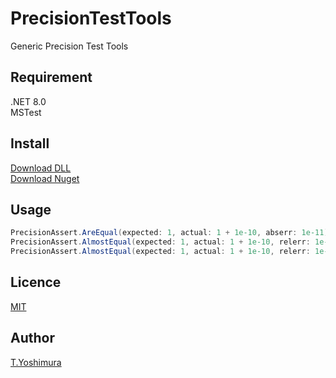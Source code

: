 # PrecisionTestTools
 Generic Precision Test Tools

## Requirement
.NET 8.0  
MSTest  

## Install

[Download DLL](https://github.com/tk-yoshimura/PrecisionTestTools/releases)  
[Download Nuget](https://www.nuget.org/packages/tyoshimura.PrecisionTestTools/)  

## Usage

```csharp
PrecisionAssert.AreEqual(expected: 1, actual: 1 + 1e-10, abserr: 1e-11);
PrecisionAssert.AlmostEqual(expected: 1, actual: 1 + 1e-10, relerr: 1e-11);
PrecisionAssert.AlmostEqual(expected: 1, actual: 1 + 1e-10, relerr: 1e-11, abserr: 1e-12);
```

## Licence
[MIT](https://github.com/tk-yoshimura/PrecisionTestTools/blob/main/LICENSE)

## Author

[T.Yoshimura](https://github.com/tk-yoshimura)
